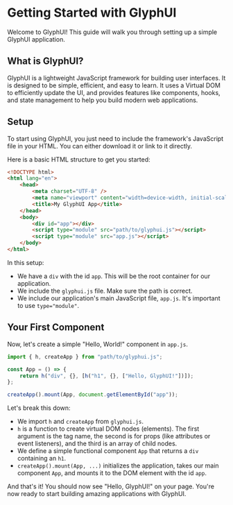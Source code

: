 # Getting Started with GlyphUI

Welcome to GlyphUI! This guide will walk you through setting up a simple GlyphUI application.

## What is GlyphUI?

GlyphUI is a lightweight JavaScript framework for building user interfaces. It is designed to be simple, efficient, and easy to learn. It uses a Virtual DOM to efficiently update the UI, and provides features like components, hooks, and state management to help you build modern web applications.

## Setup

To start using GlyphUI, you just need to include the framework's JavaScript file in your HTML. You can either download it or link to it directly.

Here is a basic HTML structure to get you started:

```html
<!DOCTYPE html>
<html lang="en">
	<head>
		<meta charset="UTF-8" />
		<meta name="viewport" content="width=device-width, initial-scale=1.0" />
		<title>My GlyphUI App</title>
	</head>
	<body>
		<div id="app"></div>
		<script type="module" src="path/to/glyphui.js"></script>
		<script type="module" src="app.js"></script>
	</body>
</html>
```

In this setup:

-   We have a `div` with the id `app`. This will be the root container for our application.
-   We include the `glyphui.js` file. Make sure the path is correct.
-   We include our application's main JavaScript file, `app.js`. It's important to use `type="module"`.

## Your First Component

Now, let's create a simple "Hello, World!" component in `app.js`.

```javascript
import { h, createApp } from "path/to/glyphui.js";

const App = () => {
	return h("div", {}, [h("h1", {}, ["Hello, GlyphUI!"])]);
};

createApp().mount(App, document.getElementById("app"));
```

Let's break this down:

-   We import `h` and `createApp` from `glyphui.js`.
-   `h` is a function to create virtual DOM nodes (elements). The first argument is the tag name, the second is for props (like attributes or event listeners), and the third is an array of child nodes.
-   We define a simple functional component `App` that returns a `div` containing an `h1`.
-   `createApp().mount(App, ...)` initializes the application, takes our main component `App`, and mounts it to the DOM element with the id `app`.

And that's it! You should now see "Hello, GlyphUI!" on your page. You're now ready to start building amazing applications with GlyphUI.
